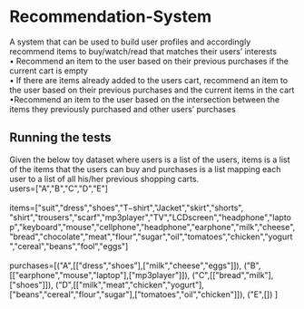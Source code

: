 # Recommendation-System
A system that can be used to build user profiles and accordingly recommend items to buy/watch/read that matches their users’ interests<br/>
• Recommend an item to the user based on their previous purchases if the current cart is empty<br/>
• If there are items already added to the users cart, recommend an item to the user based on their previous purchases and the current items in the cart<br/>
•Recommend an item to the user based on the intersection between the items they previously purchased and other users’ purchases<br/>
## Running the tests
Given the below toy dataset where users is a list of the users, items is a list of the items that the users can buy and purchases is a list  mapping each user to a list of all his/her previous shopping carts.<br/>
users=["A","B","C","D","E"]<br/><br/>
items=["suit","dress","shoes","T−shirt","Jacket","skirt","shorts",
"shirt","trousers","scarf","mp3player","TV","LCDscreen","headphone","laptop","keyboard","mouse","cellphone","headphone","earphone","milk","cheese","bread","chocolate","meat","flour","sugar","oil","tomatoes","chicken","yogurt","cereal","beans","fool","eggs"]<br/><br/>
purchases=[("A",[["dress","shoes"],["milk","cheese","eggs"]]),
("B",[["earphone","mouse","laptop"],["mp3player"]]),
("C",[["bread","milk"],["shoes"]]),
("D",[["milk","meat","chicken","yogurt"],["beans","cereal","flour","sugar"],["tomatoes","oil","chicken"]]),
("E",[])
]<br/>
